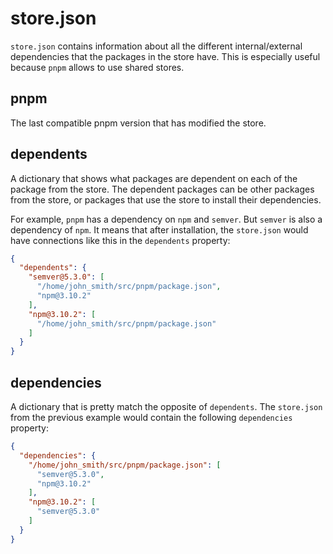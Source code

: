 # store.json

`store.json` contains information about all the different internal/external dependencies that the packages in the store have. This is especially useful because `pnpm` allows to use shared stores.

## pnpm

The last compatible pnpm version that has modified the store.

## dependents

A dictionary that shows what packages are dependent on each of the package from the store. The dependent packages can be other packages from the store, or packages that use the store to install their dependencies.

For example, `pnpm` has a dependency on `npm` and `semver`. But `semver` is also a dependency of `npm`. It means that after installation, the `store.json` would have connections like this in the `dependents` property:

```json
{
  "dependents": {
    "semver@5.3.0": [
      "/home/john_smith/src/pnpm/package.json",
      "npm@3.10.2"
    ],
    "npm@3.10.2": [
      "/home/john_smith/src/pnpm/package.json"
    ]
  }
}
```

## dependencies

A dictionary that is pretty match the opposite of `dependents`. The `store.json` from the previous example would contain the following `dependencies` property:

```json
{
  "dependencies": {
    "/home/john_smith/src/pnpm/package.json": [
      "semver@5.3.0",
      "npm@3.10.2"
    ],
    "npm@3.10.2": [
      "semver@5.3.0"
    ]
  }
}
```
